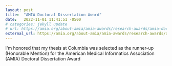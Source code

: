 ```yaml
---
layout: post
title:  "AMIA Doctoral Dissertation Award"
date:   2022-11-01 11:41:51 -0500
# categories: jekyll update
# url: https://amia.org/about-amia/amia-awards/research-awards/amia-doctoral-dissertation-award
external_url: https://amia.org/about-amia/amia-awards/research-awards/amia-doctoral-dissertation-award
---
```


I'm honored that my thesis at Columbia was selected as the runner-up (Honorable Mention) for the American Medical Informatics Association (AMIA) Doctoral Dissertation Award

